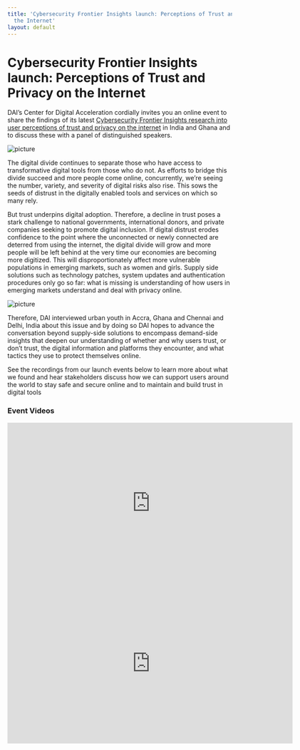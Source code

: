 ```yaml
---
title: 'Cybersecurity Frontier Insights launch: Perceptions of Trust and Privacy on
  the Internet'
layout: default
---
```


# Cybersecurity Frontier Insights launch: Perceptions of Trust and Privacy on the Internet

DAI’s Center for Digital Acceleration cordially invites you an online event to share the findings of its latest [Cybersecurity Frontier Insights research into user perceptions of trust and privacy on the internet](https://www.dai.com/fi-cyber-user-trust.pdf) in India and Ghana and to discuss these with a panel of distinguished speakers. 

![picture](/uploads/insights-pic-1.jpg)

The digital divide continues to separate those who have access to transformative digital tools from those who do not. As efforts to bridge this divide succeed and more people come online, concurrently, we’re seeing the number, variety, and severity of digital risks also rise. This sows the seeds of distrust in the digitally enabled tools and services on which so many rely. 

But trust underpins digital adoption.  Therefore, a decline in trust poses a stark challenge to national governments, international donors, and private companies seeking to promote digital inclusion. If digital distrust erodes confidence to the point where the unconnected or newly connected are deterred from using the internet, the digital divide will grow and more people will be left behind at the very time our economies are becoming more digitized. This will disproportionately affect more vulnerable populations in emerging markets, such as women and girls. Supply side solutions such as technology patches, system updates and authentication procedures only go so far: what is missing is understanding of how users in emerging markets understand and deal with privacy online.

![picture](/uploads/insights-pic-2.jpg)

Therefore, DAI interviewed urban youth in Accra, Ghana and Chennai and Delhi, India about this issue and by doing so DAI hopes to advance the conversation beyond supply-side solutions to encompass demand-side insights that deepen our understanding of whether and why users trust, or don’t trust, the digital information and platforms they encounter, and what tactics they use to protect themselves online. 

See the recordings from our launch events below to learn more about what we found and hear  stakeholders discuss how we can support users around the world to stay safe and secure online and to maintain and build trust in digital tools

### Event Videos

<iframe src="https://player.vimeo.com/video/470421424" width="640" height="360" frameborder="0" allow="autoplay; fullscreen" allowfullscreen></iframe>


<iframe src="https://player.vimeo.com/video/471066195" width="640" height="360" frameborder="0" allow="autoplay; fullscreen" allowfullscreen></iframe>
